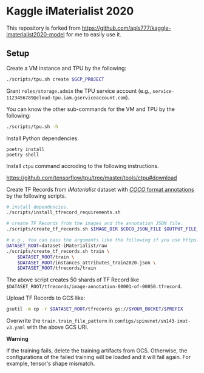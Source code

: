 # Kaggle iMaterialist 2020

This repository is forked from https://github.com/apls777/kaggle-imaterialist2020-model for me to easily use it.

## Setup

Create a VM instance and TPU by the following:

```sh
./scripts/tpu.sh create $GCP_PROJECT
```

Grant `roles/storage.admin` the TPU service account (e.g., `service-1123456789@cloud-tpu.iam.gserviceaccount.com`).

You can know the other sub-commands for the VM and TPU by the following:

```sh
./scripts/tpu.sh -h
```

Install Python dependencies.

```
poetry install
poetry shell
```

Install `ctpu` command accroding to the following instructions.

https://github.com/tensorflow/tpu/tree/master/tools/ctpu#download

Create TF Records from *iMaterialist* dataset with [*COCO* format annotations](https://github.com/cvdfoundation/fashionpedia#annotations) by the following scripts.

```sh
# install dependencies.
./scripts/install_tfrecord_requirements.sh

# create TF Records from the images and the annotation JSON file.
./scripts/create_tf_records.sh $IMAGE_DIR $COCO_JSON_FILE $OUTPUT_FILE_PREFIX

# e.g., You can pass the arguments like the following if you use https://github.com/hrsma2i/dataset-iMaterialist
DATASET_ROOT=dataset-iMaterialist/raw
./scripts/create_tf_records.sh train \
    $DATASET_ROOT/train \
    $DATASET_ROOT/instances_attributes_train2020.json \
    $DATASET_ROOT/tfrecords/train
```

The above script creates 50 shards of TF Record like `$DATASET_ROOT/tfrecords/image-annotation-00001-of-00050.tfrecord`.

Upload TF Records to GCS like:

```sh
gsutil -m cp -r $DATASET_ROOT/tfrecords gs://$YOUR_BUCKET/$PREFIX
```

Overwrite the `train.train_file_pattern` in `configs/spinenet/sn143-imat-v3.yaml` with the above GCS URI.

**Warning**

If the training fails, delete the training artifacts from GCS. Otherwise, the configurations of the failed training will be loaded and it will fail again. For example, tensor's shape mismatch.
